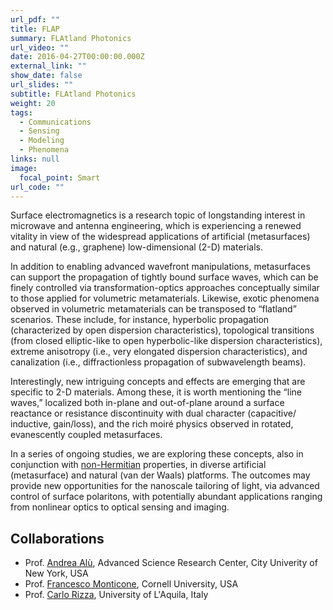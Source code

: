 ```yaml
---
url_pdf: ""
title: FLAP
summary: FLAtland Photonics
url_video: ""
date: 2016-04-27T00:00:00.000Z
external_link: ""
show_date: false
url_slides: ""
subtitle: FLAtland Photonics
weight: 20
tags:
  - Communications
  - Sensing
  - Modeling
  - Phenomena
links: null
image:
  focal_point: Smart
url_code: ""
---
```

Surface electromagnetics is a research topic of longstanding interest in microwave and antenna engineering, which is experiencing a renewed vitality in view of the widespread applications of artificial (metasurfaces) and natural (e.g., graphene) low-dimensional (2-D) materials.

In addition to enabling advanced wavefront manipulations, metasurfaces can support the propagation of tightly bound surface waves, which can be finely controlled via transformation-optics approaches conceptually similar to those applied for volumetric metamaterials. Likewise, exotic phenomena observed in volumetric metamaterials can be transposed to “flatland” scenarios. These include, for instance, hyperbolic propagation (characterized by open dispersion characteristics), topological transitions (from closed elliptic-like to open hyperbolic-like dispersion characteristics), extreme anisotropy (i.e., very elongated dispersion characteristics), and canalization (i.e., diffractionless propagation of subwavelength beams).

Interestingly, new intriguing concepts and effects are emerging that are specific to 2-D materials. Among these, it is worth mentioning the “line waves,” localized both in-plane and out-of-plane around a surface reactance or resistance discontinuity with dual character (capacitive/ inductive, gain/loss), and the rich moiré physics observed in rotated, evanescently coupled metasurfaces.

In a series of ongoing studies, we are exploring these concepts, also in conjunction with [non-Hermitian](/project/nero) properties, in diverse artificial (metasurface) and natural (van der Waals) platforms. The outcomes may provide new opportunities for the nanoscale tailoring of light, via advanced control of surface polaritons, with potentially abundant applications ranging from nonlinear optics to optical sensing and imaging.

## Collaborations

* Prof. [Andrea Alù](http://www.alulab.org), Advanced Science Research Center, City Univerity of New York, USA
* Prof. [Francesco Monticone](https://www.ece.cornell.edu/faculty-directory/francesco-monticone), Cornell University, USA
* Prof. [Carlo Rizza](https://sites.google.com/site/rizzacarlo81/), University of L'Aquila, Italy